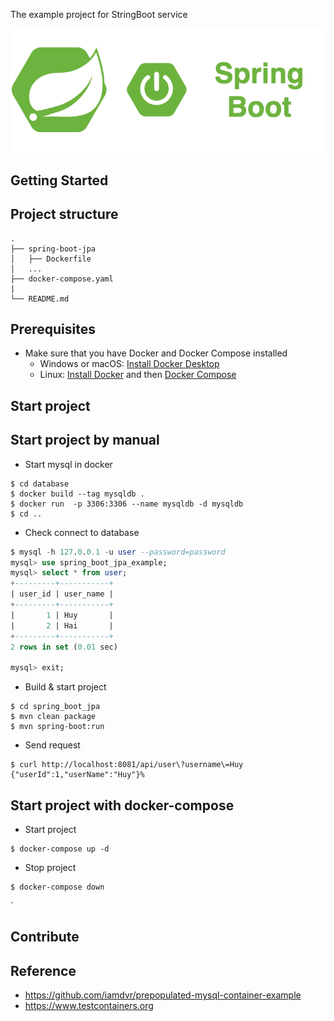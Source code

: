The example project for StringBoot service

<div align="center">
    <img src="./assets/images/spring_boot_icon.png"/>
</div>

## Getting Started

## Project structure
```
.
├── spring-boot-jpa
│   ├── Dockerfile
│   ...
├── docker-compose.yaml
|
└── README.md
```

## Prerequisites
- Make sure that you have Docker and Docker Compose installed
  - Windows or macOS:
    [Install Docker Desktop](https://www.docker.com/get-started)
  - Linux: [Install Docker](https://www.docker.com/get-started) and then
    [Docker Compose](https://github.com/docker/compose)

## Start project
## Start project by manual

- Start mysql in docker
```
$ cd database
$ docker build --tag mysqldb .
$ docker run  -p 3306:3306 --name mysqldb -d mysqldb
$ cd ..
```

- Check connect to database

```sql
$ mysql -h 127.0.0.1 -u user --password=password
mysql> use spring_boot_jpa_example;
mysql> select * from user;
+---------+-----------+
| user_id | user_name |
+---------+-----------+
|       1 | Huy       |
|       2 | Hai       |
+---------+-----------+
2 rows in set (0.01 sec)

mysql> exit;
```

- Build & start project

```shell script
$ cd spring_boot_jpa
$ mvn clean package
$ mvn spring-boot:run
```

- Send request

```
$ curl http://localhost:8081/api/user\?username\=Huy
{"userId":1,"userName":"Huy"}%
```

## Start project with docker-compose

- Start project
```console
$ docker-compose up -d
```

- Stop project
```console
$ docker-compose down
```

`
## Contribute

## Reference
- https://github.com/iamdvr/prepopulated-mysql-container-example
- https://www.testcontainers.org